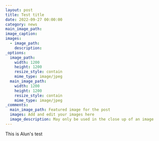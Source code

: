 ```yaml
---
layout: post
title: Test title
date: 2022-09-27 00:00:00
category: news
main_image_path:
image_caption:
images:
  - image_path:
    description:
_options:
  image_path:
    width: 1200
    height: 1200
    resize_style: contain
    mime_type: image/jpeg
  main_image_path:
    width: 1200
    height: 1200
    resize_style: contain
    mime_type: image/jpeg
_comments:
  main_image_path: Featured image for the post
  images: Add and edit your images here
  image_description: May only be used in the close up of an image
---
```

This is Alun's test